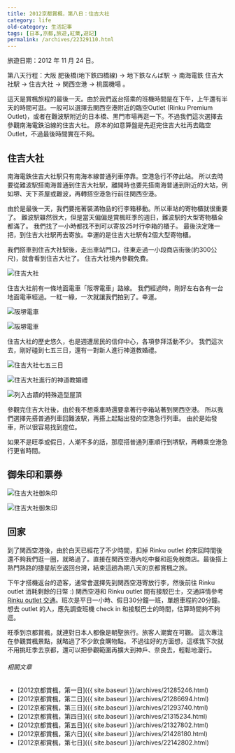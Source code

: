 ```yaml
---
title: 2012京都賞楓，第八日：住吉大社
category: life
old-category: 生活記事
tags: [日本,京都,旅遊,紅葉,遊記]
permalink: /archives/22329110.html
---
```


旅遊日期：2012 年 11 月 24 日。

第八天行程：大阪 肥後橋(地下鉄四橋線) -> 地下鉄なんば駅 -> 南海電鉄 住吉大社駅 -> 住吉大社 -> 関西空港 -> 桃園機場 。

這天是賞楓旅程的最後一天。由於我們返台搭乘的班機時間是在下午，上午還有半天的時間可逛。一般可以選擇去関西空港附近的臨空Outlet (Rinku Premium Outlet)，或者在難波駅附近的日本橋、黑門市場再逛一下。不過我們這次選擇去參觀南海電鉄沿線的住吉大社。
原本的如意算盤是先逛完住吉大社再去臨空Outlet，不過最後時間實在不夠。

<!--more-->

## 住吉大社

南海電鉄住吉大社駅只有南海本線普通列車停靠。空港急行不停此站。
所以去時要從難波駅搭南海普通到住吉大社駅，離開時也要先搭南海普通到附近的大站，例如堺、天下茶屋或難波，再轉搭空港急行前往関西空港。

由於是最後一天，我們要拖著裝滿物品的行李箱移動。所以車站的寄物櫃就很重要了。
難波駅雖然很大，但是當天偏偏是賞楓旺季的週日，難波駅的大型寄物櫃全都滿了。
我們找了一小時都找不到可以寄放25吋行李箱的櫃子。
最後決定賭一把，到住吉大社駅再去寄放。幸運的是住吉大社駅有2個大型寄物櫃。

我們搭車到住吉大社駅後，走出車站門口，往東走過一小段商店街後(約300公尺)，就會看到住吉大社了。
住吉大社境內參觀免費。

![住吉大社](https://rocksaying.github.io/images/imgur/GdPAquw.jpg)

住吉大社前有一條地面電車「阪堺電車」路線。
我們經過時，剛好左右各有一台地面電車經過。一紅一綠，一次就讓我們拍到了。幸運。

![阪堺電車](https://rocksaying.github.io/images/imgur/xzJa1XJ.jpg)

![阪堺電車](https://rocksaying.github.io/images/imgur/92UaKI0.jpg)

住吉大社的歷史悠久，也是週遭居民的信仰中心，各項參拜活動不少。
我們這次去，剛好碰到七五三日，還有一對新人進行神道教婚禮。

![住吉大社七五三日](https://rocksaying.github.io/images/imgur/rOVjJ65.jpg)

![住吉大社進行的神道教婚禮](https://rocksaying.github.io/images/imgur/BA4tn8g.jpg)

![列入古蹟的特殊造型屋頂](https://rocksaying.github.io/images/imgur/YepQpwV.jpg)

參觀完住吉大社後，由於我不想乘車時還要拿著行李箱站著到関西空港。
所以我們選擇先搭普通列車回難波駅，再搭上起點出發的空港急行列車。
由於是始發車，所以很容易找到座位。

如果不是旺季或假日，人潮不多的話，那麼搭普通列車順行到堺駅，再轉乘空港急行更省時間。

## 御朱印和票券

![住吉大社御朱印](https://rocksaying.github.io/images/imgur/MQD8qFU.jpg)

![住吉大社御朱印](https://rocksaying.github.io/images/imgur/wJPsss4.jpg)

## 回家

到了関西空港後，由於白天已經花了不少時間，扣掉 Rinku outlet 的來回時間後還不夠我們逛一圈，就略過了。直接在関西空港內吃中餐和逛免稅商店。最後搭上熟門熟路的捷星航空返回台灣，結束這趟為期八天的京都賞楓之旅。

下午才搭機返台的遊客，通常會選擇先到関西空港寄放行李，然後前往 Rinku outlet 消耗剩餘的日幣 :) 
関西空港和 Rinku outlet 間有接駁巴士，交通詳情參考 [Rinku outlet 交通](http://www.premiumoutlets.co.jp/cht/shop/rinku/access/)。班次是平日一小時、假日30分鐘一班，單趟車程約20分鐘。想去 outlet 的人，應先調查班機 check in 和接駁巴士的時間，估算時間夠不夠逛。

旺季到京都賞楓，就連對日本人都像是朝聖旅行。旅客人潮實在可觀。
這次專注在參觀賞楓景點，就略過了不少飲食購物點。
不過往好的方面想，這樣我下次就不用挑旺季去京都，還可以把參觀範圍再擴大到神戶、奈良去，輕鬆地漫行。

###### 相關文章

* [2012京都賞楓，第一日]({{ site.baseurl }}/archives/21285246.html)
* [2012京都賞楓，第二日]({{ site.baseurl }}/archives/21286694.html)
* [2012京都賞楓，第三日]({{ site.baseurl }}/archives/21293740.html)
* [2012京都賞楓，第四日]({{ site.baseurl }}/archives/21315234.html)
* [2012京都賞楓，第五日]({{ site.baseurl }}/archives/21327802.html)
* [2012京都賞楓，第六日]({{ site.baseurl }}/archives/21428180.html)
* [2012京都賞楓，第七日]({{ site.baseurl }}/archives/22142802.html)
